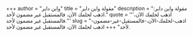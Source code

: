 +++
author = "واين داير"
title = "مقولة واين داير"
description = "مقولة واين داير: اذهب لحلمك الآن، فالمستقبل غير مضمون لأحد."
quote = '''اذهب لحلمك الآن، فالمستقبل غير مضمون لأحد.'''
slug = "اذهب-لحلمك-الآن،-فالمستقبل-غير-مضمون-لأحد"
+++
اذهب لحلمك الآن، فالمستقبل غير مضمون لأحد.
